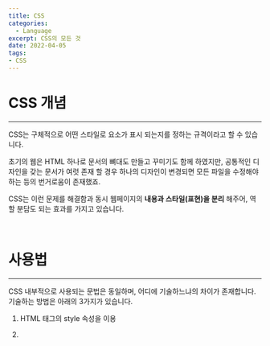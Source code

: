 ```yaml
---
title: CSS
categories: 
  - Language
excerpt: CSS의 모든 것
date: 2022-04-05
tags:
- CSS
---
```




# CSS 개념
---

CSS는 구체적으로 어떤 스타일로 요소가 표시 되는지를 정하는 규격이라고 할 수 있습니다.

초기의 웹은 HTML 하나로 문서의 뼈대도 만들고 꾸미기도 함께 하였지만,
공통적인 디자인을 갖는 문서가 여럿 존재 할 경우 하나의 디자인이 변경되면 모든 파일을 수정해야 하는 등의 번거로움이 존재했죠.

CSS는 이런 문제를 해결함과 동시 웹페이지의 **내용과 스타일(표현)을 분리** 해주어, 역할 분담도 되는 효과를 가지고 있습니다.

<br />




# 사용법
---

CSS 내부적으로 사용되는 문법은 동일하며, 어디에 기술하느냐의 차이가 존재합니다.
기술하는 방법은 아래의 3가지가 있습니다.

1. HTML 태그의 style 속성을 이용

2. <style> 태그를 통해 HTML 문서 내부에 기술 (<style> 태그는 주로 <head>태그 내부에 사용합니다)

3. .css 파일로 분리하여 HTML 문서에 연결


```html
<!-- 1번 방법 -->
<div style="color: red"> this is red text </div>
```

```html
<!-- 2번 방법 -->
<html>
<head>
	<style type="text/css">
		.my-text{ color: blue }
	</style>
</head>
<body>
	<div class="my-text">
		this is red blue
	</div>
</body>
</html>
```
	
```html
<!-- 3번 방법 -->
<head>
	<link rel="stylesheet" href="경로.css" type="text/css">
</head>
```

1번 처럼 사용시 HTML과 CSS를 분리하는 장점이 없어지기 때문에 2,3번을 주로 활용합니다. 
<br>
`<style>` 태그의 `type="text/css"`는 필수가 아니지만, 더 정확한 표현을 위해 함께 써주기도 합니다.


 
  


